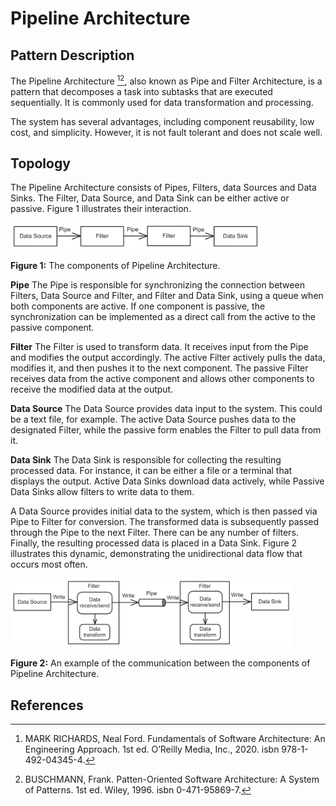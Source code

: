 # Pipeline Architecture
## Pattern Description
The Pipeline Architecture [^1][^2], also known as Pipe and Filter Architecture, is a pattern that decomposes a task into subtasks that are executed sequentially. It is commonly used for data transformation and processing.

The system has several advantages, including component reusability, low cost, and simplicity. However, it is not fault tolerant and does not scale well.

## Topology
The Pipeline Architecture consists of Pipes, Filters, data Sources and Data Sinks. The Filter, Data Source, and Data Sink can be either active or passive. Figure 1 illustrates their interaction.

<img src="./Diagrams/Pipeline_literature.png" width="400"/>

**Figure 1:** The components of Pipeline Architecture.

**Pipe** The Pipe is responsible for synchronizing the connection between Filters, Data Source and Filter, and Filter and Data Sink, using a queue when both components are active.  If one component is passive, the synchronization can be implemented as a direct call from the active to the passive component.

**Filter** The Filter is used to transform data. It receives input from the Pipe and modifies the output accordingly. The active Filter actively pulls the data, modifies it, and then pushes it to the next component. The passive Filter receives data from the active component and allows other components to receive the modified data at the output.  

**Data Source** The Data Source provides data input to the system. This could be a text file, for example. The active Data Source pushes data to the designated Filter, while the passive form enables the Filter to pull data from it.

**Data Sink** The Data Sink is responsible for collecting the resulting processed data. For instance, it can be either a file or a terminal that displays the output. Active Data Sinks download data actively, while Passive Data Sinks allow filters to write data to them. 

A Data Source provides initial data to the system, which is then passed via Pipe to Filter for conversion. The transformed data is subsequently passed through the Pipe to the next Filter. There can be any number of filters. Finally, the resulting processed data is placed in a Data Sink. Figure 2 illustrates this dynamic, demonstrating the unidirectional data flow that occurs most often.

<img src="./Diagrams/Pipeline_annotate.png" width="450"/>

**Figure 2:** An example of the communication between the components of Pipeline Architecture.
## References
[^1]: MARK RICHARDS, Neal Ford. Fundamentals of Software Architecture: An Engineering Approach. 1st ed. O’Reilly Media, Inc., 2020. isbn 978-1-492-04345-4.
[^2]: BUSCHMANN, Frank. Patten-Oriented Software Architecture: A System of Patterns. 1st ed. Wiley, 1996. isbn 0-471-95869-7.